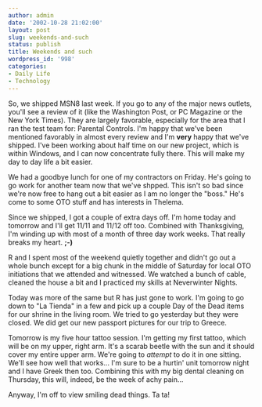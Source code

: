 ```yaml
---
author: admin
date: '2002-10-28 21:02:00'
layout: post
slug: weekends-and-such
status: publish
title: Weekends and such
wordpress_id: '998'
categories:
- Daily Life
- Technology
---
```

So, we shipped MSN8 last week. If you go to any of the major news outlets, you'll see a review of it (like the Washington Post, or PC Magazine or the New York Times). They are largely favorable, especially for the area that I ran the test team for: Parental Controls. I'm happy that we've been mentioned favorably in almost every review and I'm <strong>very</strong> happy that we've shipped. I've been working about half time on our new project, which is within Windows, and I can now concentrate fully there. This will make my day to day life a bit easier.

We had a goodbye lunch for one of my contractors on Friday. He's going to go work for another team now that we've shpped. This isn't so bad since we're now free to hang out a bit easier as I am no longer the "boss." He's come to some OTO stuff and has interests in Thelema.

Since we shipped, I got a couple of extra days off. I'm home today and tomorrow and I'll get 11/11 and 11/12 off too. Combined with Thanksgiving, I'm winding up with most of a month of three day work weeks. That really breaks my heart. <strong>;-)</strong>

R and I spent most of the weekend quietly together and didn't go out a whole bunch except for a big chunk in the middle of Saturday for local OTO initiations that we attended and witnessed. We watched a bunch of cable, cleaned the house a bit and I practiced my skills at Neverwinter Nights.

Today was more of the same but R has just gone to work. I'm going to go down to "La Tienda" in a few and pick up a couple Day of the Dead items for our shrine in the living room. We tried to go yesterday but they were closed. We did get our new passport pictures for our trip to Greece.

Tomorrow is my five hour tattoo session. I'm getting my first tattoo, which will be on my upper, right arm. It's a scarab beetle with the sun and it should cover my entire upper arm. We're going to <em>attempt</em> to do it in one sitting. We'll see how well that works... I'm sure to be a hurtin' unit tomorrow night and I have Greek then too. Combining this with my big dental cleaning on Thursday, this will, indeed, be the week of achy pain...

Anyway, I'm off to view smiling dead things. Ta ta!
